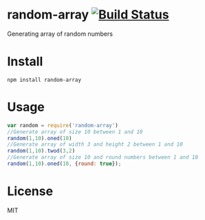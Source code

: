 # random-array [![Build Status](https://travis-ci.org/saromanov/random-array.svg?branch=master)](https://travis-ci.org/saromanov/random-array)
Generating  array of random numbers

# Install
``` npm install random-array ```

# Usage
```javascript
var random = require('random-array')
//Generate array of size 10 between 1 and 10
random(1,10).oned(10)
//Generate array of width 3 and height 2 between 1 and 10
random(1,10).twod(3,2)
//Generate array of size 10 and round numbers between 1 and 10
random(1,10).oned(10, {round: true});
```

# License
MIT
